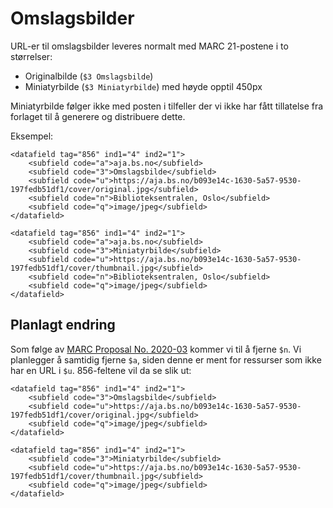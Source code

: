 # Omslagsbilder

URL-er til omslagsbilder leveres normalt med MARC 21-postene i to størrelser:

* Originalbilde (`$3 Omslagsbilde`)
* Miniatyrbilde (`$3 Miniatyrbilde`) med høyde opptil 450px

Miniatyrbilde følger ikke med posten i tilfeller der vi ikke har fått tillatelse fra forlaget til å generere og distribuere dette.

Eksempel:

    <datafield tag="856" ind1="4" ind2="1">
        <subfield code="a">aja.bs.no</subfield>
        <subfield code="3">Omslagsbilde</subfield>
        <subfield code="u">https://aja.bs.no/b093e14c-1630-5a57-9530-197fedb51df1/cover/original.jpg</subfield>
        <subfield code="n">Biblioteksentralen, Oslo</subfield>
        <subfield code="q">image/jpeg</subfield>
    </datafield>

    <datafield tag="856" ind1="4" ind2="1">
        <subfield code="a">aja.bs.no</subfield>
        <subfield code="3">Miniatyrbilde</subfield>
        <subfield code="u">https://aja.bs.no/b093e14c-1630-5a57-9530-197fedb51df1/cover/thumbnail.jpg</subfield>
        <subfield code="n">Biblioteksentralen, Oslo</subfield>
        <subfield code="q">image/jpeg</subfield>
    </datafield>

## Planlagt endring

Som følge av [MARC Proposal No. 2020-03](https://loc.gov/marc/mac/2020/2020-03.html) kommer vi til å fjerne `$n`.
Vi planlegger å samtidig fjerne `$a`, siden denne er ment for ressurser som ikke har en URL i `$u`.
856-feltene vil da se slik ut:

    <datafield tag="856" ind1="4" ind2="1">
        <subfield code="3">Omslagsbilde</subfield>
        <subfield code="u">https://aja.bs.no/b093e14c-1630-5a57-9530-197fedb51df1/cover/original.jpg</subfield>
        <subfield code="q">image/jpeg</subfield>
    </datafield>

    <datafield tag="856" ind1="4" ind2="1">
        <subfield code="3">Miniatyrbilde</subfield>
        <subfield code="u">https://aja.bs.no/b093e14c-1630-5a57-9530-197fedb51df1/cover/thumbnail.jpg</subfield>
        <subfield code="q">image/jpeg</subfield>
    </datafield>
